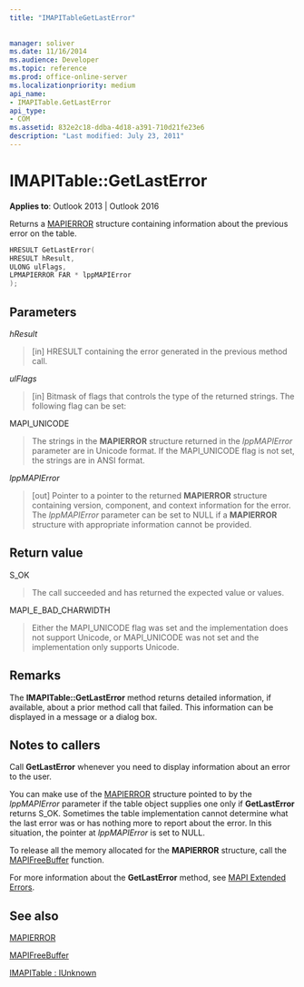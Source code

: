 ```yaml
---
title: "IMAPITableGetLastError"
 
 
manager: soliver
ms.date: 11/16/2014
ms.audience: Developer
ms.topic: reference
ms.prod: office-online-server
ms.localizationpriority: medium
api_name:
- IMAPITable.GetLastError
api_type:
- COM
ms.assetid: 832e2c18-ddba-4d18-a391-710d21fe23e6
description: "Last modified: July 23, 2011"
---
```


# IMAPITable::GetLastError

  
  
**Applies to**: Outlook 2013 | Outlook 2016 
  
Returns a [MAPIERROR](mapierror.md) structure containing information about the previous error on the table. 
  
```cpp
HRESULT GetLastError(
HRESULT hResult,
ULONG ulFlags,
LPMAPIERROR FAR * lppMAPIError
);
```

## Parameters

 _hResult_
  
> [in] HRESULT containing the error generated in the previous method call.
    
 _ulFlags_
  
> [in] Bitmask of flags that controls the type of the returned strings. The following flag can be set:
    
MAPI_UNICODE 
  
> The strings in the **MAPIERROR** structure returned in the  _lppMAPIError_ parameter are in Unicode format. If the MAPI_UNICODE flag is not set, the strings are in ANSI format. 
    
 _lppMAPIError_
  
> [out] Pointer to a pointer to the returned **MAPIERROR** structure containing version, component, and context information for the error. The  _lppMAPIError_ parameter can be set to NULL if a **MAPIERROR** structure with appropriate information cannot be provided. 
    
## Return value

S_OK 
  
> The call succeeded and has returned the expected value or values.
    
MAPI_E_BAD_CHARWIDTH 
  
> Either the MAPI_UNICODE flag was set and the implementation does not support Unicode, or MAPI_UNICODE was not set and the implementation only supports Unicode.
    
## Remarks

The **IMAPITable::GetLastError** method returns detailed information, if available, about a prior method call that failed. This information can be displayed in a message or a dialog box. 
  
## Notes to callers

Call **GetLastError** whenever you need to display information about an error to the user. 
  
You can make use of the [MAPIERROR](mapierror.md) structure pointed to by the  _lppMAPIError_ parameter if the table object supplies one only if **GetLastError** returns S_OK. Sometimes the table implementation cannot determine what the last error was or has nothing more to report about the error. In this situation, the pointer at  _lppMAPIError_ is set to NULL. 
  
To release all the memory allocated for the **MAPIERROR** structure, call the [MAPIFreeBuffer](mapifreebuffer.md) function. 
  
For more information about the **GetLastError** method, see [MAPI Extended Errors](mapi-extended-errors.md).
  
## See also



[MAPIERROR](mapierror.md)
  
[MAPIFreeBuffer](mapifreebuffer.md)
  
[IMAPITable : IUnknown](imapitableiunknown.md)

